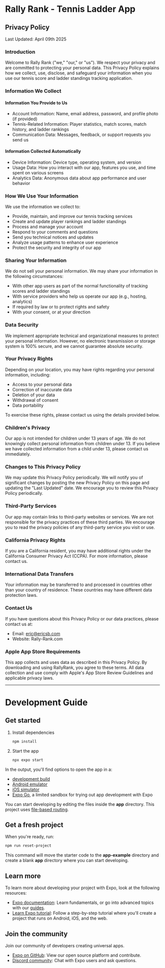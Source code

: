 # Rally Rank - Tennis Ladder App

## Privacy Policy
Last Updated: April 09th 2025

### Introduction
Welcome to Rally Rank ("we," "our," or "us"). We respect your privacy and are committed to protecting your personal data. This Privacy Policy explains how we collect, use, disclose, and safeguard your information when you use our tennis score and ladder standings tracking application.

### Information We Collect
#### Information You Provide to Us
- Account Information: Name, email address, password, and profile photo (if provided)
- Tennis-Related Information: Player statistics, match scores, match history, and ladder rankings
- Communication Data: Messages, feedback, or support requests you send us

#### Information Collected Automatically
- Device Information: Device type, operating system, and version
- Usage Data: How you interact with our app, features you use, and time spent on various screens
- Analytics Data: Anonymous data about app performance and user behavior

### How We Use Your Information
We use the information we collect to:
- Provide, maintain, and improve our tennis tracking services
- Create and update player rankings and ladder standings
- Process and manage your account
- Respond to your comments and questions
- Send you technical notices and updates
- Analyze usage patterns to enhance user experience
- Protect the security and integrity of our app

### Sharing Your Information
We do not sell your personal information. We may share your information in the following circumstances:
- With other app users as part of the normal functionality of tracking scores and ladder standings
- With service providers who help us operate our app (e.g., hosting, analytics)
- If required by law or to protect rights and safety
- With your consent, or at your direction

### Data Security
We implement appropriate technical and organizational measures to protect your personal information. However, no electronic transmission or storage system is 100% secure, and we cannot guarantee absolute security.

### Your Privacy Rights
Depending on your location, you may have rights regarding your personal information, including:
- Access to your personal data
- Correction of inaccurate data
- Deletion of your data
- Withdrawal of consent
- Data portability

To exercise these rights, please contact us using the details provided below.

### Children's Privacy
Our app is not intended for children under 13 years of age. We do not knowingly collect personal information from children under 13. If you believe we have collected information from a child under 13, please contact us immediately.

### Changes to This Privacy Policy
We may update this Privacy Policy periodically. We will notify you of significant changes by posting the new Privacy Policy on this page and updating the "Last Updated" date. We encourage you to review this Privacy Policy periodically.

### Third-Party Services
Our app may contain links to third-party websites or services. We are not responsible for the privacy practices of these third parties. We encourage you to read the privacy policies of any third-party service you visit or use.

### California Privacy Rights
If you are a California resident, you may have additional rights under the California Consumer Privacy Act (CCPA). For more information, please contact us.

### International Data Transfers
Your information may be transferred to and processed in countries other than your country of residence. These countries may have different data protection laws.

### Contact Us
If you have questions about this Privacy Policy or our data practices, please contact us at:
- Email: eric@ericsb.com
- Website: Rally-Rank.com

### Apple App Store Requirements
This app collects and uses data as described in this Privacy Policy. By downloading and using RallyRank, you agree to these terms. All data collection and use comply with Apple's App Store Review Guidelines and applicable privacy laws.

---

# Development Guide

## Get started

1. Install dependencies
   ```bash
   npm install
   ```

2. Start the app
   ```bash
   npx expo start
   ```

In the output, you'll find options to open the app in a:
- [development build](https://docs.expo.dev/develop/development-builds/introduction/)
- [Android emulator](https://docs.expo.dev/workflow/android-studio-emulator/)
- [iOS simulator](https://docs.expo.dev/workflow/ios-simulator/)
- [Expo Go](https://expo.dev/go), a limited sandbox for trying out app development with Expo

You can start developing by editing the files inside the **app** directory. This project uses [file-based routing](https://docs.expo.dev/router/introduction).

## Get a fresh project

When you're ready, run:

```bash
npm run reset-project
```

This command will move the starter code to the **app-example** directory and create a blank **app** directory where you can start developing.

## Learn more

To learn more about developing your project with Expo, look at the following resources:

- [Expo documentation](https://docs.expo.dev/): Learn fundamentals, or go into advanced topics with our [guides](https://docs.expo.dev/guides).
- [Learn Expo tutorial](https://docs.expo.dev/tutorial/introduction/): Follow a step-by-step tutorial where you'll create a project that runs on Android, iOS, and the web.

## Join the community

Join our community of developers creating universal apps.

- [Expo on GitHub](https://github.com/expo/expo): View our open source platform and contribute.
- [Discord community](https://chat.expo.dev): Chat with Expo users and ask questions.
